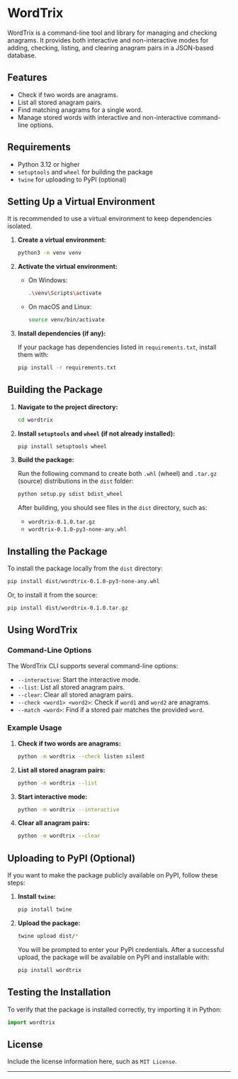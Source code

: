 
# WordTrix

WordTrix is a command-line tool and library for managing and checking anagrams. It provides both interactive and non-interactive modes for adding, checking, listing, and clearing anagram pairs in a JSON-based database.

## Features

- Check if two words are anagrams.
- List all stored anagram pairs.
- Find matching anagrams for a single word.
- Manage stored words with interactive and non-interactive command-line options.

## Requirements

- Python 3.12 or higher
- `setuptools` and `wheel` for building the package
- `twine` for uploading to PyPI (optional)

## Setting Up a Virtual Environment

It is recommended to use a virtual environment to keep dependencies isolated.

1. **Create a virtual environment:**

   ```bash
   python3 -m venv venv
   ```

2. **Activate the virtual environment:**

   - On Windows:
     ```bash
     .\venv\Scripts\activate
     ```
   - On macOS and Linux:
     ```bash
     source venv/bin/activate
     ```

3. **Install dependencies (if any):**

   If your package has dependencies listed in `requirements.txt`, install them with:
   
   ```bash
   pip install -r requirements.txt
   ```

## Building the Package

1. **Navigate to the project directory:**

   ```bash
   cd wordtrix
   ```

2. **Install `setuptools` and `wheel` (if not already installed):**

   ```bash
   pip install setuptools wheel
   ```

3. **Build the package:**

   Run the following command to create both `.whl` (wheel) and `.tar.gz` (source) distributions in the `dist` folder:

   ```bash
   python setup.py sdist bdist_wheel
   ```

   After building, you should see files in the `dist` directory, such as:
   
   - `wordtrix-0.1.0.tar.gz`
   - `wordtrix-0.1.0-py3-none-any.whl`

## Installing the Package

To install the package locally from the `dist` directory:

```bash
pip install dist/wordtrix-0.1.0-py3-none-any.whl
```

Or, to install it from the source:

```bash
pip install dist/wordtrix-0.1.0.tar.gz
```

## Using WordTrix

### Command-Line Options

The WordTrix CLI supports several command-line options:

- `--interactive`: Start the interactive mode.
- `--list`: List all stored anagram pairs.
- `--clear`: Clear all stored anagram pairs.
- `--check <word1> <word2>`: Check if `word1` and `word2` are anagrams.
- `--match <word>`: Find if a stored pair matches the provided `word`.

### Example Usage

1. **Check if two words are anagrams:**

   ```bash
   python -m wordtrix --check listen silent
   ```

2. **List all stored anagram pairs:**

   ```bash
   python -m wordtrix --list
   ```

3. **Start interactive mode:**

   ```bash
   python -m wordtrix --interactive
   ```

4. **Clear all anagram pairs:**

   ```bash
   python -m wordtrix --clear
   ```

## Uploading to PyPI (Optional)

If you want to make the package publicly available on PyPI, follow these steps:

1. **Install `twine`:**

   ```bash
   pip install twine
   ```

2. **Upload the package:**

   ```bash
   twine upload dist/*
   ```

   You will be prompted to enter your PyPI credentials. After a successful upload, the package will be available on PyPI and installable with:

   ```bash
   pip install wordtrix
   ```

## Testing the Installation

To verify that the package is installed correctly, try importing it in Python:

```python
import wordtrix
```

## License

Include the license information here, such as `MIT License`.

---